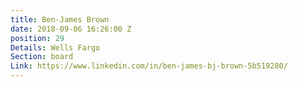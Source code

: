 ```yaml
---
title: Ben-James Brown
date: 2018-09-06 16:26:00 Z
position: 29
Details: Wells Fargo
Section: board
Link: https://www.linkedin.com/in/ben-james-bj-brown-5b519280/
---
```


